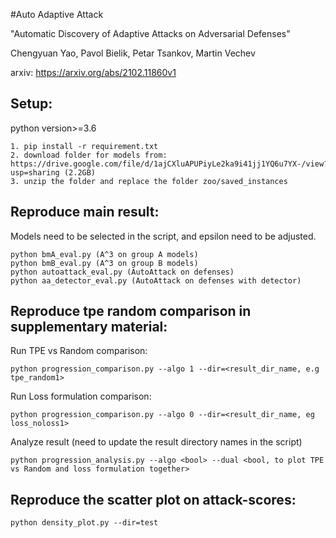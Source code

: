 #Auto Adaptive Attack

"Automatic Discovery of Adaptive Attacks on Adversarial Defenses"

Chengyuan Yao, Pavol Bielik, Petar Tsankov, Martin Vechev

arxiv: https://arxiv.org/abs/2102.11860v1


## Setup:
python version>=3.6
```
1. pip install -r requirement.txt
2. download folder for models from: https://drive.google.com/file/d/1ajCXluAPUPiyLe2ka9i41jj1YQ6u7YX-/view?usp=sharing (2.2GB)
3. unzip the folder and replace the folder zoo/saved_instances
```
## Reproduce main result:
Models need to be selected in the script, and epsilon need to be adjusted. 
```
python bmA_eval.py (A^3 on group A models)
python bmB_eval.py (A^3 on group B models)
python autoattack_eval.py (AutoAttack on defenses)
python aa_detector_eval.py (AutoAttack on defenses with detector)
```

## Reproduce tpe random comparison in supplementary material:
Run TPE vs Random comparison:  
```
python progression_comparison.py --algo 1 --dir=<result_dir_name, e.g tpe_random1>  
```
Run Loss formulation comparison:  
```
python progression_comparison.py --algo 0 --dir=<result_dir_name, eg loss_noloss1>
``` 
Analyze result (need to update the result directory names in the script)
```
python progression_analysis.py --algo <bool> --dual <bool, to plot TPE vs Random and loss formulation together>
```
## Reproduce the scatter plot on attack-scores:
```
python density_plot.py --dir=test
```
